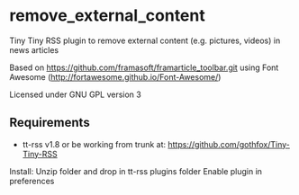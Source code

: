 remove_external_content
=======================

Tiny Tiny RSS plugin to remove external content (e.g. pictures, videos) in news articles

Based on https://github.com/framasoft/framarticle_toolbar.git using Font Awesome (http://fortawesome.github.io/Font-Awesome/)

Licensed under GNU GPL version 3

## Requirements

* tt-rss v1.8 or be working from trunk at:
https://github.com/gothfox/Tiny-Tiny-RSS

Install:
Unzip folder and drop in tt-rss plugins folder
Enable plugin in preferences

